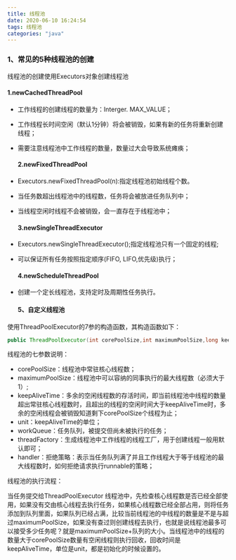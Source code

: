 ```yaml
---
title: 线程池
date: 2020-06-10 16:24:54
tags: 线程池
categories: "java"
---
```


### 1、常见的5种线程池的创建

线程池的创建使用Executors对象创建线程池

#### 	1.newCachedThreadPool

- 工作线程的创建线程的数量为：Interger. MAX_VALUE；

- 工作线程长时间空闲（默认1分钟）将会被销毁，如果有新的任务将重新创建线程；

- 需要注意线程池中工作线程的数量，数量过大会导致系统瘫痪；

  #### 2.newFixedThreadPool

- Executors.newFixedThreadPool(n):指定线程池初始线程个数。

- 当任务数超出线程池中的线程数，任务将会被放进任务队列中；

- 当线程空闲时线程不会被销毁，会一直存在于线程池中；

  #### 3.newSingleThreadExecutor

- Executors.newSingleThreadExecutor();指定线程池只有一个固定的线程;

- 可以保证所有任务按照指定顺序(FIFO, LIFO,优先级)执行；

  #### 4.newScheduleThreadPool

- 创建一个定长线程池，支持定时及周期性任务执行。

  #### 5、自定义线程池

使用ThreadPoolExecutor的7参的构造函数，其构造函数如下：

```java
public ThreadPoolExecutor(int corePoolSize,int maximumPoolSize,long keepAliveTime,TimeUnit unit,BlockingQueue<Runnable> workQueue,ThreadFactory threadFactory,RejectedExecutionHandler handler);
```

线程池的七参数说明：

- corePoolSize：线程池中常驻核心线程数；
- maximumPoolSize：线程池中可以容纳的同事执行的最大线程数（必须大于1）;
- keepAliveTime：多余的空闲线程数的存活时间，即当前线程池中线程的数量超出常驻核心线程数时，且超出的线程的空闲时间大于keepAliveTime时，多余的空闲线程会被销毁知道剩下corePoolSize个线程为止；
- unit：keepAliveTime的单位；
- workQueue：任务队列，被提交但尚未被执行的任务；
- threadFactory：生成线程池中工作线程的线程工厂，用于创建线程一般用默认即可；
- handler：拒绝策略：表示当任务队列满了并且工作线程大于等于线程池的最大线程数时，如何拒绝请求执行runnable的策略；

线程池的执行流程：

当任务提交给ThreadPoolExecutor 线程池中，先检查核心线程数是否已经全部使用，如果没有交由核心线程去执行任务，如果核心线程数已经全部占用，则将任务添加到队列里面，如果队列已经占满，比较当前线程池的中线程的数量是不是与超过maximumPoolSize，如果没有查过则创建线程去执行，也就是说线程池最多可以接受多少任务呢？就是maximumPoolSize+队列的大小。当线程池中的线程的数量大于corePoolSize数量有空闲线程则执行回收，回收时间是keepAliveTime，单位是unit，都是初始化的时候设置的。

